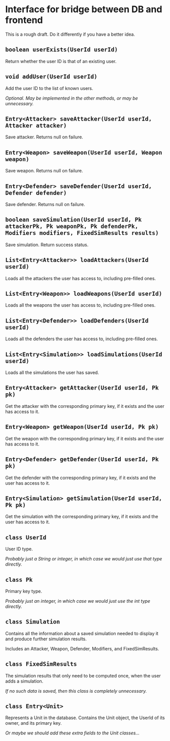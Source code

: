 # Interface for bridge between DB and frontend

This is a rough draft.
Do it differently if you have a better idea.


## `boolean userExists(UserId userId)`

Return whether the user ID is that of an existing user.

## `void addUser(UserId userId)`

Add the user ID to the list of known users.

*Optional.*
*May be implemented in the other methods, or may be unnecessary.*

## `Entry<Attacker> saveAttacker(UserId userId, Attacker attacker)`

Save attacker.
Returns null on failure.

## `Entry<Weapon> saveWeapon(UserId userId, Weapon weapon)`

Save weapon.
Returns null on failure.

## `Entry<Defender> saveDefender(UserId userId, Defender defender)`

Save defender.
Returns null on failure.

## `boolean saveSimulation(UserId userId, Pk attackerPk, Pk weaponPk, Pk defenderPk, Modifiers modifiers, FixedSimResults results)`

Save simulation.
Return success status.

## `List<Entry<Attacker>> loadAttackers(UserId userId)`

Loads all the attackers the user has access to, including pre-filled
ones.

## `List<Entry<Weapon>> loadWeapons(UserId userId)`

Loads all the weapons the user has access to, including pre-filled ones.

## `List<Entry<Defender>> loadDefenders(UserId userId)`

Loads all the defenders the user has access to, including pre-filled
ones.

## `List<Entry<Simulation>> loadSimulations(UserId userId)`

Loads all the simulations the user has saved.

## `Entry<Attacker> getAttacker(UserId userId, Pk pk)`

Get the attacker with the corresponding primary key, if it exists and
the user has access to it.

## `Entry<Weapon> getWeapon(UserId userId, Pk pk)`

Get the weapon with the corresponding primary key, if it exists and
the user has access to it.

## `Entry<Defender> getDefender(UserId userId, Pk pk)`

Get the defender with the corresponding primary key, if it exists and
the user has access to it.

## `Entry<Simulation> getSimulation(UserId userId, Pk pk)`

Get the simulation with the corresponding primary key, if it exists and
the user has access to it.

## `class UserId`

User ID type.

*Probably just a String or integer, in which case we would just use that
type directly.*

## `class Pk`

Primary key type.

*Probably just an integer, in which case we would just use the int type
directly.*

## `class Simulation`

Contains all the information about a saved simulation needed to display
it and produce further simulation results.

Includes an Attacker, Weapon, Defender, Modifiers, and FixedSimResults.

## `class FixedSimResults`

The simulation results that only need to be computed once, when the user
adds a simulation.

*If no such data is saved, then this class is completely unnecessary.*

## `class Entry<Unit>`

Represents a Unit in the database.
Contains the Unit object, the UserId of its owner, and its primary key.

*Or maybe we should add these extra fields to the Unit classes...*
